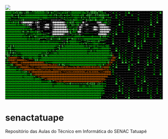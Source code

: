 ![](https://github.com/brunolimat1/git-github/blob/main/gifs/typing-fast-computer.gif)
![](https://github.com/brunolimat1/git-github/blob/main/gifs/68747470733a2f2f692e696d6775722e636f6d2f736e59493358582e676966.gif)

# senactatuape
Repositório das Aulas do Técnico em Informática do SENAC Tatuapé
